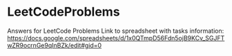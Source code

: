 # LeetCodeProblems

Answers for LeetCode Problems
Link to spreadsheet with tasks information:
https://docs.google.com/spreadsheets/d/1x0QTmpD56Fdn5ojB9KCv_SGJFTwZR9ocrnGe9qInBZk/edit#gid=0
